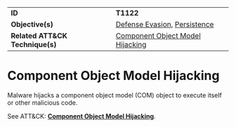 |||
|---------|------------------------|
|**ID**|**T1122**|
|**Objective(s)**| [Defense Evasion](https://github.com/MBCProject/mbc-markdown/tree/master/defense-evasion), [Persistence](https://github.com/MBCProject/mbc-markdown/tree/master/persistence)|
|**Related ATT&CK Technique(s)**|[Component Object Model Hijacking](https://attack.mitre.org/techniques/T1122)|


Component Object Model Hijacking
=================================
Malware hijacks a component object model (COM) object to execute itself or other malicious code. 

See ATT&CK: [**Component Object Model Hijacking**](https://attack.mitre.org/techniques/T1122).